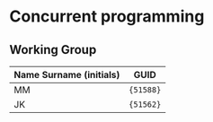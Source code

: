 # Concurrent programming

## Working Group

| Name Surname (initials) | GUID                                     |
| ----------------------- | ---------------------------------------- |
| MM                      | `{51588}`                                |
| JK                      | `{51562}`                                |
